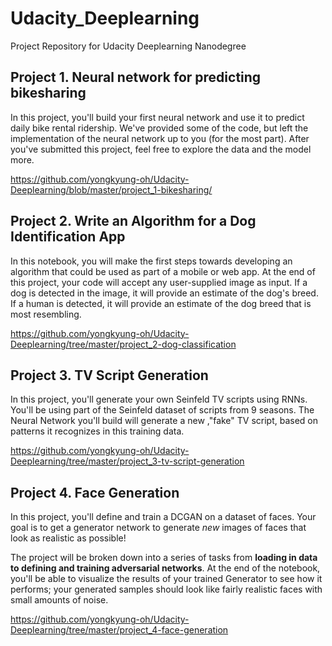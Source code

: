 # Udacity_Deeplearning
Project Repository for Udacity Deeplearning Nanodegree

## Project 1. Neural network for predicting bikesharing
In this project, you'll build your first neural network and use it to predict daily bike rental ridership. We've provided some of the code, but left the implementation of the neural network up to you (for the most part). After you've submitted this project, feel free to explore the data and the model more.

https://github.com/yongkyung-oh/Udacity-Deeplearning/blob/master/project_1-bikesharing/


## Project 2. Write an Algorithm for a Dog Identification App
In this notebook, you will make the first steps towards developing an algorithm that could be used as part of a mobile or web app. At the end of this project, your code will accept any user-supplied image as input. If a dog is detected in the image, it will provide an estimate of the dog's breed. If a human is detected, it will provide an estimate of the dog breed that is most resembling.

https://github.com/yongkyung-oh/Udacity-Deeplearning/tree/master/project_2-dog-classification


## Project 3. TV Script Generation
In this project, you'll generate your own Seinfeld TV scripts using RNNs. You'll be using part of the Seinfeld dataset of scripts from 9 seasons. The Neural Network you'll build will generate a new ,"fake" TV script, based on patterns it recognizes in this training data.

https://github.com/yongkyung-oh/Udacity-Deeplearning/tree/master/project_3-tv-script-generation


## Project 4. Face Generation

In this project, you'll define and train a DCGAN on a dataset of faces. Your goal is to get a generator network to generate *new* images of faces that look as realistic as possible!

The project will be broken down into a series of tasks from **loading in data to defining and training adversarial networks**. At the end of the notebook, you'll be able to visualize the results of your trained Generator to see how it performs; your generated samples should look like fairly realistic faces with small amounts of noise.

https://github.com/yongkyung-oh/Udacity-Deeplearning/tree/master/project_4-face-generation
